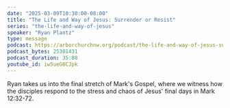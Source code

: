 ```yaml
---
date: "2025-03-09T10:30:00-08:00"
title: "The Life and Way of Jesus: Surrender or Resist"
series: "the-life-and-way-of-jesus"
speaker: "Ryan Plantz"
type: message
podcast: https://arborchurchnw.org/podcast/the-life-and-way-of-jesus-surrender-or-resist.mp3
podcast_bytes: 25301431
podcast_duration: 35:08
youtube_id: iw5ueG6CJpk
---
```

Ryan takes us into the final stretch of Mark's Gospel, where we witness how the disciples respond to the stress and chaos of Jesus' final days in Mark 12:32-72.

